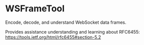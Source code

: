 # WSFrameTool

Encode, decode, and understand  WebSocket data frames.

Provides assistance understanding and learning about RFC6455:
https://tools.ietf.org/html/rfc6455#section-5.2